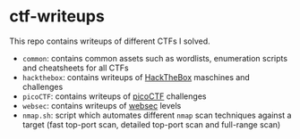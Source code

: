 # ctf-writeups

This repo contains writeups of different CTFs I solved.

- `common`: contains common assets such as wordlists, enumeration scripts and cheatsheets for all CTFs
- `hackthebox`: contains writeups of [HackTheBox](https://www.hackthebox.com/) maschines and challenges
- `picoCTF`: contains writeups of [picoCTF](https://picoctf.org/) challenges
- `websec`: contains writeups of [websec](https://websec.fr/) levels
- `nmap.sh`: script which automates different `nmap` scan techniques against a target (fast top-port scan, detailed top-port scan and full-range scan)
